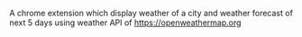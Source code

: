 A chrome extension which display weather of a city and weather forecast of next 5 days using weather API of https://openweathermap.org
